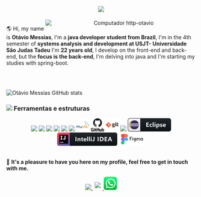 <p align = "center">
  <img src = "https://media.giphy.com/media/MeJgB3yMMwIaHmKD4z/giphy.gif" width = "30%">
  <br> <br>

<img src="https://raw.githubusercontent.com/MicaelliMedeiros/micaellimedeiros/master/image/computer-illustration.png" min-width="400px" max-width="400px" width="400px" align="right" alt="Computador http-otavio">

<!--<img src="pc.svg" min-width="300px" max-width="300px" width="300px" align="right" alt="Computador">-->

<p align="left"> 
  🌎 Hi, my name is <strong> Otávio Messias</strong>, I'm a <strong>java developer student from Brazil</strong>, I'm in the 4th semester of <strong>systems analysis and development at USJT- Universidade São Judas Tadeu</strong> I'm <strong>22 years old</strong>, I develop on the front-end and back-end, but the <strong>focus is the back-end</strong>, I'm delving into java and I'm starting my studies with spring-boot. 
</p>

<br><br>  
 
  
</p>  


![Otávio Messias GitHub stats](https://github-readme-stats.vercel.app/api?username=http-otavio&show_icons=true&theme=radical)

### <img src = "https://raw.githubusercontent.com/alexnaiman/alexnaiman/master/resources/pickaxe.png" width = "40px" /> Ferramentas e estruturas
<p align = "center">
  
<img src = "https://raw.githubusercontent.com/alexnaiman/alexnaiman/master/resources/dev/csharp.svg" height = "35px" style = "vertical-align: margem superior: 6px 4px" />


<img src = "https://raw.githubusercontent.com/alexnaiman/alexnaiman/master/resources/dev/css3.svg" height = "35px" style = "vertical-align: margem superior: 6px 4px" />
       
  <img src = "https://raw.githubusercontent.com/alexnaiman/alexnaiman/master/resources/dev/html.svg" height = "35px" style = "vertical-align: margem superior: 6px 4px" />

  <img src = "https://raw.githubusercontent.com/alexnaiman/alexnaiman/master/resources/dev/java.svg" height = "35px" style = "vertical-align: margem superior: 6px 4px" />


  <img src = "https://raw.githubusercontent.com/alexnaiman/alexnaiman/master/resources/dev/js.svg" height = "35px" style = "vertical-align: margem superior: 6px 4px" />
  

  <img src = "https://raw.githubusercontent.com/alexnaiman/alexnaiman/master/resources/dev/react_native.svg" height = "35px" style = "vertical-align: margem superior: 6px 4px" />

<img src = "https://raw.githubusercontent.com/http-otavio/http-otavio/670439c48e649b570e9c3da44ab939127685f393/mysql_original_wordmark_logo_icon_146417.svg" height = "35px" style = "vertical-align: margem superior: 6px 4px" /> 



<img src = "https://raw.githubusercontent.com/http-otavio/http-otavio/670439c48e649b570e9c3da44ab939127685f393/github_original_wordmark_logo_icon_146506.svg" height = "35px" style = "vertical-align: margem superior: 6px 4px" /> 


<img src = "https://raw.githubusercontent.com/http-otavio/http-otavio/670439c48e649b570e9c3da44ab939127685f393/git_original_wordmark_logo_icon_146510.svg" height = "35px" style = "vertical-align: margem superior: 6px 4px" /> 



  <img src = "https://raw.githubusercontent.com/alexnaiman/alexnaiman/master/resources/dev/sass.svg" height = "35px" style = "vertical-align: margem superior: 6px 4px" />


  <img src = "https://raw.githubusercontent.com/http-otavio/http-otavio/1b993c1a2532ccce5a3818be1b342570bf1ec5ce/eclipse_button_icon_151884.svg" height = "35px" style = "vertical-align: margem superior: 6px 4px" />    

  <img src = "https://raw.githubusercontent.com/http-otavio/http-otavio/9b29e62b29b168543808b14f61b54e7846e2a3b7/intellij_icon.svg" height = "35px" style = "vertical-align: margem superior: 6px 4px" />  

  

  <img src = "https://raw.githubusercontent.com/http-otavio/http-otavio/b05587ec7dc844bf5f0ad544bba8864ee8cd5edb/figma_icon.svg" height = "35px" style = "vertical-align: margem superior: 6px 4px" /> 
     <br><br>        

<p align="left">
  💌 <strong>It's a pleasure to have you here on my profile, feel free to get in touch with me.</strong>
  </p>
<p align = "center">
  
  <a href="https://www.linkedin.com/in/ot%C3%A1vio-messias/">
    <img src = "https://raw.githubusercontent.com/alexnaiman/alexnaiman/master/resources/linkedin.webp" height = "35px" style = "margem: 5px;" />
  </a>
  
  <a href="mailto:otavio.mlemos20@gmail.com">
    <img src = "https://raw.githubusercontent.com/alexnaiman/alexnaiman/master/resources/gmail.png" height = "30px" style = "margin: 5px;" />
  </a>


<a href="https://api.whatsapp.com/send?phone=5511973722075/" >
<img src = "https://raw.githubusercontent.com/http-otavio/http-otavio/b90c49e77a3d301ae55b8324f255573e06b01e24/whatsapp_icon.svg" height = "35px" style = "vertical-align: margem superior: 6px 4px" /> 
</a>

</p>

